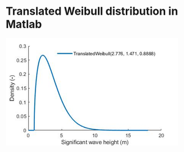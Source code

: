 # Translated Weibull distribution in Matlab
![Probability density function](example_pdf_translated-weibull.jpg)
